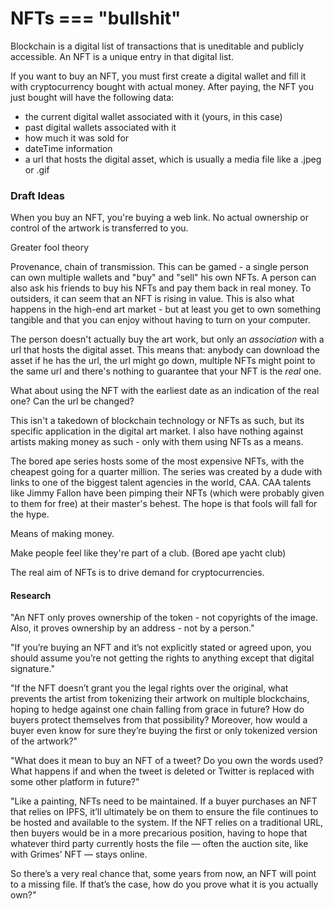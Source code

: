 # NFTs === "bullshit"
Blockchain is a digital list of transactions that is uneditable and publicly accessible. An NFT is a unique entry in that digital list. 

If you want to buy an NFT, you must first create a digital wallet and fill it with cryptocurrency bought with actual money. After paying, the NFT you just bought will have the following data: 

* the current digital wallet associated with it (yours, in this case)
* past digital wallets associated with it
* how much it was sold for
* dateTime information
* a url that hosts the digital asset, which is usually a media file like a .jpeg or .gif

### Draft Ideas

When you buy an NFT, you're buying a web link. No actual ownership or control of the artwork is transferred to you.

Greater fool theory

Provenance, chain of transmission. This can be gamed - a single person can own multiple wallets and "buy" and "sell" his own NFTs. A person can also ask his friends to buy his NFTs and pay them back in real money. To outsiders, it can seem that an NFT is rising in value. This is also what happens in the high-end art market - but at least you get to own something tangible and that you can enjoy without having to turn on your computer. 

The person doesn't actually buy the art work, but only an _association_ with a url that hosts the digital asset. This means that: anybody can download the asset if he has the url, the url might go down, multiple NFTs might point to the same url and there's nothing to guarantee that your NFT is the _real_ one. 

What about using the NFT with the earliest date as an indication of the real one? Can the url be changed?

This isn't a takedown of blockchain technology or NFTs as such, but its specific application in the digital art market. I also have nothing against artists making money as such - only with them using NFTs as a means.

The bored ape series hosts some of the most expensive NFTs, with the cheapest going for a quarter million. The series was created by a dude with links to one of the biggest talent agencies in the world, CAA. CAA talents like Jimmy Fallon have been pimping their NFTs (which were probably given to them for free) at their master's behest. The hope is that fools will fall for the hype.

Means of making money.

Make people feel like they're part of a club. (Bored ape yacht club)

The real aim of NFTs is to drive demand for cryptocurrencies.

#### Research

"An NFT only proves ownership of the token - not copyrights of the image. Also, it proves ownership by an address - not by a person."

"If you’re buying an NFT and it’s not explicitly stated or agreed upon, you should assume you’re not getting the rights to anything except that digital signature."

"If the NFT doesn’t grant you the legal rights over the original, what prevents the artist from tokenizing their artwork on multiple blockchains, hoping to hedge against one chain falling from grace in future? How do buyers protect themselves from that possibility? Moreover, how would a buyer even know for sure they’re buying the first or only tokenized version of the artwork?"

"What does it mean to buy an NFT of a tweet? Do you own the words used? What happens if and when the tweet is deleted or Twitter is replaced with some other platform in future?"

"Like a painting, NFTs need to be maintained. If a buyer purchases an NFT that relies on IPFS, it’ll ultimately be on them to ensure the file continues to be hosted and available to the system. If the NFT relies on a traditional URL, then buyers would be in a more precarious position, having to hope that whatever third party currently hosts the file — often the auction site, like with Grimes’ NFT — stays online.

So there’s a very real chance that, some years from now, an NFT will point to a missing file. If that’s the case, how do you prove what it is you actually own?"











